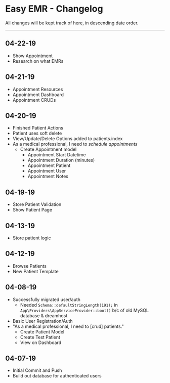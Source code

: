 # Easy EMR - Changelog
All changes will be kept track of here, in descending date order.

---
## 04-22-19
- Show Appointment
- Research on what EMRs

## 04-21-19
- Appointment Resources
- Appointment Dashboard
- Appointment CRUDs

## 04-20-19
- Finished Patient Actions
- Patient uses soft delete
- View/Update/Delete Options added to patients.index
- As a medical professional, I need to *schedule appointments*
    - Create Appointment model
        - Appointment Start Datetime
        - Appointment Duration (minutes)
        - Appointment Patient
        - Appointment User
        - Appointment Notes

## 04-19-19
- Store Patient Validation
- Show Patient Page

## 04-13-19
- Store patient logic

## 04-12-19
- Browse Patients
- New Patient Template

## 04-08-19
- Successfully migrated user/auth
    - Needed `Schema::defaultStringLength(191);` in `App\Providers\AppServiceProvider::boot()` b/c of old MySQL database & dreamhost
- Basic User Registration/Auth
- "As a medical professional, I need to [crud] patients."
    - Create Patient Model
    - Create Test Patient
    - View on Dashboard

## 04-07-19
- Initial Commit and Push
- Build out database for authenticated users